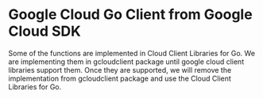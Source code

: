 # Google Cloud Go Client from Google Cloud SDK

Some of the functions are implemented in Cloud Client Libraries for Go. We are implementing them in gcloudclient package until google cloud client libraries support them.
Once they are supported, we will remove the implementation from gcloudclient package and use the Cloud Client Libraries for Go.

